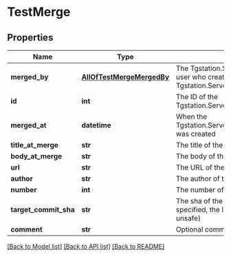 # TestMerge

## Properties
Name | Type | Description | Notes
------------ | ------------- | ------------- | -------------
**merged_by** | [**AllOfTestMergeMergedBy**](AllOfTestMergeMergedBy.md) | The Tgstation.Server.Api.Models.NamedEntity of the user who created the Tgstation.Server.Api.Models.TestMerge. | [optional] 
**id** | **int** | The ID of the Tgstation.Server.Api.Models.Internal.TestMergeApiBase | [optional] 
**merged_at** | **datetime** | When the Tgstation.Server.Api.Models.Internal.TestMergeApiBase was created | [optional] 
**title_at_merge** | **str** | The title of the test merge source. | [optional] 
**body_at_merge** | **str** | The body of the test merge source. | [optional] 
**url** | **str** | The URL of the test merge source. | [optional] 
**author** | **str** | The author of the test merge source. | [optional] 
**number** | **int** | The number of the test merge source. | [optional] 
**target_commit_sha** | **str** | The sha of the test merge revision to merge. If not specified, the latest commit shall be used (semi-unsafe) | [optional] 
**comment** | **str** | Optional comment about the test | [optional] 

[[Back to Model list]](../README.md#documentation-for-models) [[Back to API list]](../README.md#documentation-for-api-endpoints) [[Back to README]](../README.md)

